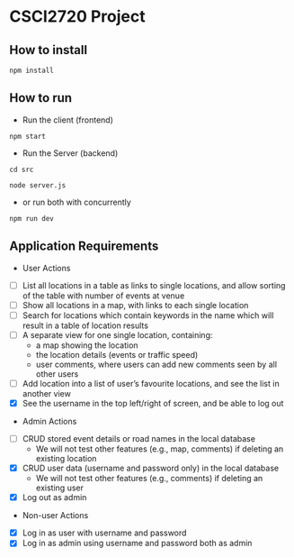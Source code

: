 # CSCI2720 Project
## How to install
```
npm install
```
## How to run
* Run the client (frontend)
```
npm start
```
* Run the Server (backend)
```
cd src
```
```
node server.js
```
* or run both with concurrently
```
npm run dev
```
## Application Requirements
* User Actions
- [ ] List all locations in a table as links to single locations, and allow sorting of the table 
with number of events at venue
- [ ] Show all locations in a map, with links to each single location
- [ ] Search for locations which contain keywords in the name which will result in a table of 
location results
- [ ] A separate view for one single location, containing:
    * a map showing the location
    * the location details (events or traffic speed)
    * user comments, where users can add new comments seen by all other users
- [ ] Add location into a list of user’s favourite locations, and see the list in another view
- [x] See the username in the top left/right of screen, and be able to log out
* Admin Actions
- [ ] CRUD stored event details or road names in the local database
    * We will not test other features (e.g., map, comments) if deleting an existing location
- [x] CRUD user data (username and password only) in the local database
    * We will not test other features (e.g., comments) if deleting an existing user
- [x] Log out as admin
* Non-user Actions
- [x] Log in as user with username and password
- [x] Log in as admin using username and password both as admin
